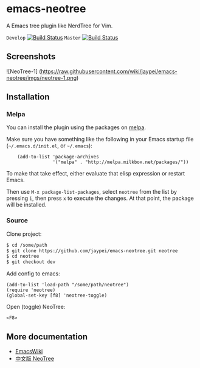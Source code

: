 # emacs-neotree #

A Emacs tree plugin like NerdTree for Vim.

`Develop` [![Build Status](https://travis-ci.org/jaypei/emacs-neotree.svg?branch=dev)](https://travis-ci.org/jaypei/emacs-neotree)
`Master` [![Build Status](https://travis-ci.org/jaypei/emacs-neotree.svg?branch=master)](https://travis-ci.org/jaypei/emacs-neotree)


## Screenshots ##

![NeoTree-1] (https://raw.githubusercontent.com/wiki/jaypei/emacs-neotree/imgs/neotree-1.png)

## Installation ##

### Melpa

You can install the plugin using the packages on [melpa](http://melpa.milkbox.net/).

Make sure you have something like the following in your Emacs startup file (`~/.emacs.d/init.el`, or `~/.emacs`):

```elisp
    (add-to-list 'package-archives
                 '("melpa" . "http://melpa.milkbox.net/packages/"))
```

To make that take effect, either evaluate that elisp expression or restart Emacs.

Then use `M-x package-list-packages`, select `neotree` from
the list by pressing `i`, then press `x` to execute the changes. At
that point, the package will be installed.


### Source

Clone project:
```sh
$ cd /some/path
$ git clone https://github.com/jaypei/emacs-neotree.git neotree
$ cd neotree
$ git checkout dev
```

Add config to emacs:

```elisp
(add-to-list 'load-path "/some/path/neotree")
(require 'neotree)
(global-set-key [f8] 'neotree-toggle)
```

Open (toggle) NeoTree:

```
<F8>
```


## More documentation ##

* [EmacsWiki](http://www.emacswiki.org/emacs/NeoTree)
* [中文版 NeoTree](http://www.emacswiki.org/emacs-zh/NeoTree_%E4%B8%AD%E6%96%87wiki)

